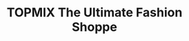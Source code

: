 ---
title: "TOPMIX The Ultimate Fashion Shoppe"
url: /bayamon/topmix-the-ultimate-fashion-shoppe/
shop: clothes
---